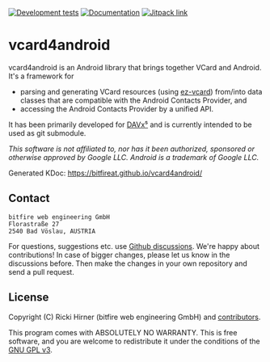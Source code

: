 
[![Development tests](https://github.com/bitfireAT/vcard4android/actions/workflows/test-dev.yml/badge.svg)](https://github.com/bitfireAT/vcard4android/actions/workflows/test-dev.yml)
[![Documentation](https://img.shields.io/badge/documentation-kdoc-brightgreen)](https://bitfireat.github.io/vcard4android/)
[![Jitpack link](https://img.shields.io/jitpack/version/com.github.bitfireAT/vcard4android)](https://jitpack.io/#bitfireAT/vcard4android)


# vcard4android

vcard4android is an Android library that brings together VCard and Android.
It's a framework for

* parsing and generating VCard resources (using [ez-vcard](https://github.com/mangstadt/ez-vcard))
  from/into data classes that are compatible with the Android Contacts Provider, and
* accessing the Android Contacts Provider by a unified API.

It has been primarily developed for [DAVx⁵](https://www.davx5.com) and is currently intended
to be used as git submodule.

_This software is not affiliated to, nor has it been authorized, sponsored or otherwise approved
by Google LLC. Android is a trademark of Google LLC._

Generated KDoc: https://bitfireat.github.io/vcard4android/


## Contact

```
bitfire web engineering GmbH
Florastraße 27
2540 Bad Vöslau, AUSTRIA
```

For questions, suggestions etc. use [Github discussions](https://github.com/bitfireAT/vcard4android/discussions).
We're happy about contributions! In case of bigger changes, please let us know in the discussions before.
Then make the changes in your own repository and send a pull request.


## License 

Copyright (C) Ricki Hirner (bitfire web engineering GmbH) and [contributors](https://github.com/bitfireAT/vcard4android/graphs/contributors).

This program comes with ABSOLUTELY NO WARRANTY. This is free software, and you are welcome
to redistribute it under the conditions of the [GNU GPL v3](https://www.gnu.org/licenses/gpl-3.0.html).

